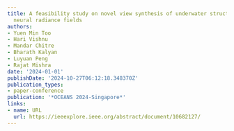 ```yaml
---
title: A feasibility study on novel view synthesis of underwater structures using
  neural radiance fields
authors:
- Yuen Min Too
- Hari Vishnu
- Mandar Chitre
- Bharath Kalyan
- Luyuan Peng
- Rajat Mishra
date: '2024-01-01'
publishDate: '2024-10-27T06:12:18.348370Z'
publication_types:
- paper-conference
publication: '*OCEANS 2024-Singapore*'
links:
- name: URL
  url: https://ieeexplore.ieee.org/abstract/document/10682127/
---
```

